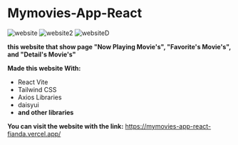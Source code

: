 # Mymovies-App-React
![website](https://user-images.githubusercontent.com/42486073/212298992-49a98493-2fce-4dc2-af59-b42be5be0ec8.png)
![website2](https://user-images.githubusercontent.com/42486073/212299200-43eb26a1-65a0-4ada-aef3-7b447cfd46e0.png)
![websiteD](https://user-images.githubusercontent.com/42486073/212299413-5880f7c8-6d18-43e2-a8ec-c7c52dc2e7eb.png)

**this website that show page "Now Playing Movie's", "Favorite's Movie's", and "Detail's Movie's"**


**Made this website With:**
- React Vite
- Tailwind CSS
- Axios Libraries
- daisyui
- **and other libraries**


**You can visit the website with the link:**
https://mymovies-app-react-fianda.vercel.app/
